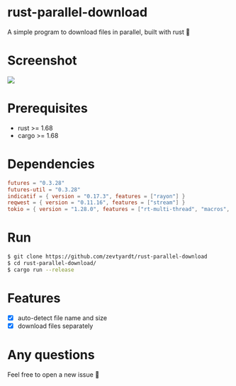 # rust-parallel-download
A simple program to download files in parallel, built with rust 🦀

# Screenshot
![](https://i.ibb.co/3SxBDmb/a.png)

# Prerequisites
- rust >= 1.68
- cargo >= 1.68

# Dependencies
```toml
futures = "0.3.28"
futures-util = "0.3.28"
indicatif = { version = "0.17.3", features = ["rayon"] }
reqwest = { version = "0.11.16", features = ["stream"] }
tokio = { version = "1.28.0", features = ["rt-multi-thread", "macros", "fs"] }
```

# Run
```bash
$ git clone https://github.com/zevtyardt/rust-parallel-download
$ cd rust-parallel-download/
$ cargo run --release
```

# Features
- [x] auto-detect file name and size
- [x] download files separately

# Any questions
Feel free to open a new issue 🥳
